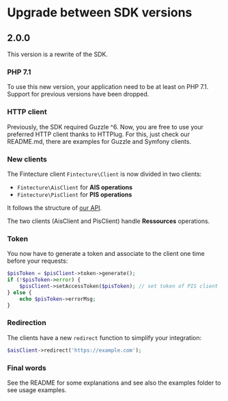 # Upgrade between SDK versions

##  2.0.0

This version is a rewrite of the SDK.

### PHP 7.1

To use this new version, your application need to be at least on PHP 7.1. Support for previous versions have been dropped.

### HTTP client

Previously, the SDK required Guzzle ^6. Now, you are free to use your preferred HTTP client thanks to HTTPlug.
For this, just check our README.md, there are examples for Guzzle and Symfony clients.

### New clients

The Fintecture client `Fintecture\Client` is now divided in two clients:
* `Fintecture\AisClient` for **AIS operations**
* `Fintecture\PisClient` for **PIS operations**

It follows the structure of [our API](https://docs.fintecture.com/v2/).

The two clients (AisClient and PisClient) handle **Ressources** operations.

### Token

You now have to generate a token and associate to the client one time before your requests:

```php
$pisToken = $pisClient->token->generate();
if (!$pisToken->error) {
    $pisClient->setAccessToken($pisToken); // set token of PIS client
} else {
    echo $pisToken->errorMsg;
}
```

### Redirection

The clients have a new ```redirect``` function to simplify your integration:
```php
$aisClient->redirect('https://example.com');
```

### Final words

See the README for some explanations and see also the examples folder to see usage examples.